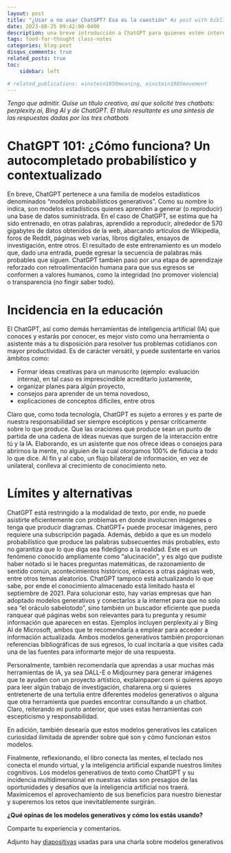 ```yaml
---
layout: post
title: "¿Usar o no usar ChatGPT? Esa es la cuestión" #a post with bibliography
date: 2023-08-25 09:42:00-0400
description: una breve introducción a ChatGPT para quienes estén interesad@s en explorar su incidencia en la educación. #an example of a blog post with bibliography
tags: food-for-thought class-notes 
categories: blog-post
disqus_comments: true
related_posts: true
toc:
    sidebar: left

# related_publications: einstein1950meaning, einstein1905movement
---
```


<!-- # ¿Usar o no usar? Esa es la cuestión -->
	

_Tengo que admitir. Quise un título creativo, así que solicité tres chatbots: perplexity.ai, Bing AI y de ChatGPT. El título resultante es una síntesis de las respuestas dadas por los tres chatbots_

# ChatGPT 101: ¿Cómo funciona? Un autocompletado probabilístico y contextualizado

En breve, ChatGPT pertenece a una familia de modelos estadísticos denominados “modelos probabilísticos generativos”. Como su nombre lo indica, son modelos estadísticos quienes aprenden a generar (o reproducir) una base de datos suministrada. En el caso de ChatGPT, se estima que ha sido entrenado, en otras palabras, aprendido a reproducir, alrededor de 570 gigabytes de datos obtenidos de la web, abarcando artículos de Wikipedia, foros de Reddit, páginas web varias, libros digitales, ensayos de investigación, entre otros. El resultado de este entrenamiento es un modelo que, dado una entrada, puede egresar la secuencia de palabras más probables que siguen. ChatGPT también pasó por una etapa de aprendizaje reforzado con retroalimentación humana para que sus egresos se conformen a valores humanos, como la integridad (no promover violencia) o transparencia (no fingir saber todo).
 
 
# Incidencia en la educación

El ChatGPT, así como demás herramientas de inteligencia artificial (IA) que conoces y estarás por conocer, es mejor visto como una herramienta o asistente más a tu disposición para resolver tus problemas cotidianos con mayor productividad. Es de carácter versátil, y puede sustentarte en varios ámbitos como: 

- Formar ideas creativas para un manuscrito (ejemplo: evaluación interna), en tal caso es imprescindible acreditarlo justamente, 
- organizar planes para algún proyecto, 
- consejos para aprender de un tema novedoso,
- explicaciones de conceptos difíciles, entre otros

Claro que, como toda tecnología, ChatGPT es sujeto a errores y es parte de nuestra responsabilidad ser siempre escépticos y pensar críticamente sobre lo que produce. Que las oraciones que produce sean un punto de partida de una cadena de ideas nuevas que surgen de la interacción entre tú y la IA. Elaborando, es un asistente que nos ofrece ideas o consejos para abrirnos la mente, no alguien de la cual otorgamos 100% de fiducia a todo lo que dice.  Al fin y al cabo, un flujo bilateral de información, en vez de unilateral, conlleva al crecimiento de conocimiento neto.  

# Límites y alternativas

ChatGPT está restringido a la modalidad de texto, por ende, no puede asistirte eficientemente con problemas en donde involucren imágenes o tenga que producir diagramas. ChatGPT+ puede procesar imágenes, pero requiere una subscripción pagada. Además, debido a que es un modelo probabilístico que produce las palabras subsecuentes más probables, esto no garantiza que lo que diga sea fidedigno a la realidad. Este es un fenómeno conocido ampliamente como “alucinación”, y es algo que pudiste haber notado si le haces preguntas matemáticas, de razonamiento de sentido común, acontecimientos históricos, enlaces a otras páginas web, entre otros temas aleatorios. ChatGPT tampoco está actualizando lo que sabe, por ende el conocimiento almacenado está limitado hasta el septiembre de 2021. Para solucionar esto, hay varias empresas que han adoptado modelos generativos y conectarlos a la internet para que no solo sea “el oráculo sabelotodo”, sino también un buscador eficiente que pueda ranquear qué páginas webs son relevantes para tu pregunta y resumir información que aparecen en estas. Ejemplos incluyen perplexity.ai y Bing AI de Microsoft, ambos que te recomendaría a emplear para acceder a información actualizada. Ambos modelos generativos también proporcionan referencias bibliográficas de sus egresos, lo cual incitaría a que visites cada una de las fuentes para informarte mejor de una respuesta. 

Personalmente, también recomendaría que aprendas a usar muchas más herramientas de IA, ya sea DALL-E o Midjourney para generar imágenes que te ayuden con un proyecto artístico, explainpaper.com si quieres apoyo para leer algún trabajo de investigación, chatarena.org si quieres entretenerte de una tertulia entre diferentes modelos generativos o alguna que otra herramienta  que puedes encontrar consultando a un chatbot. Claro, reiterando mi punto anterior, que uses estas herramientas con escepticismo y responsabilidad.

En adición, también desearía que estos modelos generativos les catalicen curiosidad ilimitada de aprender sobre qué son y cómo funcionan estos modelos.  

Finalmente, reflexionando, el libro conecta las mentes, el teclado nos conecta el mundo virtual, y la inteligencia artificial expande nuestros límites cognitivos. Los modelos generativos de texto como ChatGPT y su incidencia multidimensional en nuestras vidas son presagios de las oportunidades y desafíos que la inteligencia artificial nos traerá. Maximicemos el aprovechamiento de sus beneficios para nuestro bienestar y superemos los retos que inevitablemente surgirán.

**¿Qué opinas de los modelos generativos y cómo los estás usando?**

Comparte tu experiencia y comentarios.

Adjunto hay [diapositivas](https://awxlong.github.io/assets/pdf/charla-de-ia.pdf) usadas para una charla sobre modelos generativos